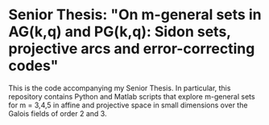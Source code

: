 # Senior Thesis: "On m-general sets in AG(k,q) and PG(k,q): Sidon sets, projective arcs and error-correcting codes"

This is the code accompanying my Senior Thesis. In particular, this repository contains Python and Matlab scripts that explore m-general sets for m = 3,4,5 in affine and projective space in small dimensions over the Galois fields of order 2 and 3.
